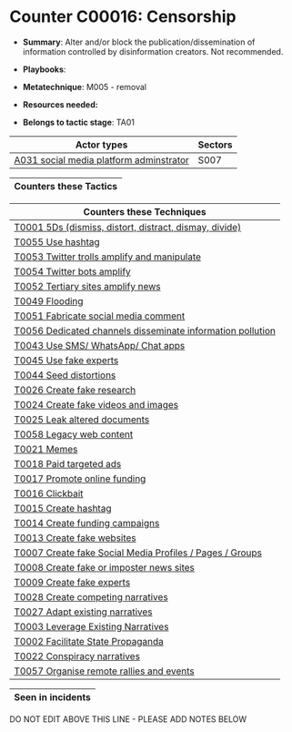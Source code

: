 # Counter C00016: Censorship

* **Summary**: Alter and/or block the publication/dissemination of information controlled by disinformation creators. Not recommended. 

* **Playbooks**: 

* **Metatechnique**: M005 - removal

* **Resources needed:** 

* **Belongs to tactic stage**: TA01


| Actor types | Sectors |
| ----------- | ------- |
| [A031 social media platform adminstrator](../actortypes/A031.md) | S007 |



| Counters these Tactics |
| ---------------------- |



| Counters these Techniques |
| ------------------------- |
| [T0001 5Ds (dismiss, distort, distract, dismay, divide)](../techniques/T0001.md) |
| [T0055 Use hashtag](../techniques/T0055.md) |
| [T0053 Twitter trolls amplify and manipulate](../techniques/T0053.md) |
| [T0054 Twitter bots amplify](../techniques/T0054.md) |
| [T0052 Tertiary sites amplify news](../techniques/T0052.md) |
| [T0049 Flooding](../techniques/T0049.md) |
| [T0051 Fabricate social media comment](../techniques/T0051.md) |
| [T0056 Dedicated channels disseminate information pollution](../techniques/T0056.md) |
| [T0043 Use SMS/ WhatsApp/ Chat apps](../techniques/T0043.md) |
| [T0045 Use fake experts](../techniques/T0045.md) |
| [T0044 Seed distortions](../techniques/T0044.md) |
| [T0026 Create fake research](../techniques/T0026.md) |
| [T0024 Create fake videos and images](../techniques/T0024.md) |
| [T0025 Leak altered documents](../techniques/T0025.md) |
| [T0058 Legacy web content](../techniques/T0058.md) |
| [T0021 Memes](../techniques/T0021.md) |
| [T0018 Paid targeted ads](../techniques/T0018.md) |
| [T0017 Promote online funding](../techniques/T0017.md) |
| [T0016 Clickbait](../techniques/T0016.md) |
| [T0015 Create hashtag](../techniques/T0015.md) |
| [T0014 Create funding campaigns](../techniques/T0014.md) |
| [T0013 Create fake websites](../techniques/T0013.md) |
| [T0007 Create fake Social Media Profiles / Pages / Groups](../techniques/T0007.md) |
| [T0008 Create fake or imposter news sites](../techniques/T0008.md) |
| [T0009 Create fake experts](../techniques/T0009.md) |
| [T0028 Create competing narratives](../techniques/T0028.md) |
| [T0027 Adapt existing narratives](../techniques/T0027.md) |
| [T0003 Leverage Existing Narratives](../techniques/T0003.md) |
| [T0002 Facilitate State Propaganda](../techniques/T0002.md) |
| [T0022 Conspiracy narratives](../techniques/T0022.md) |
| [T0057 Organise remote rallies and events](../techniques/T0057.md) |



| Seen in incidents |
| ----------------- |


DO NOT EDIT ABOVE THIS LINE - PLEASE ADD NOTES BELOW